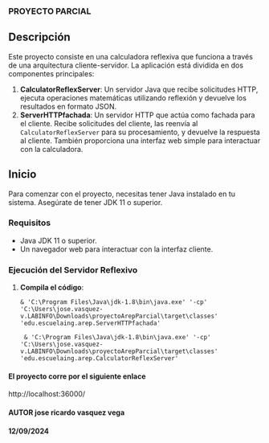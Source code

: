 ### PROYECTO PARCIAL

## Descripción

Este proyecto consiste en una calculadora reflexiva que funciona a través de una arquitectura cliente-servidor. La aplicación está dividida en dos componentes principales:

1. **CalculatorReflexServer**: Un servidor Java que recibe solicitudes HTTP, ejecuta operaciones matemáticas utilizando reflexión y devuelve los resultados en formato JSON.
2. **ServerHTTPfachada**: Un servidor HTTP que actúa como fachada para el cliente. Recibe solicitudes del cliente, las reenvía al `CalculatorReflexServer` para su procesamiento, y devuelve la respuesta al cliente. También proporciona una interfaz web simple para interactuar con la calculadora.

## Inicio

Para comenzar con el proyecto, necesitas tener Java instalado en tu sistema. Asegúrate de tener JDK 11 o superior.

### Requisitos

- Java JDK 11 o superior.
- Un navegador web para interactuar con la interfaz cliente.

### Ejecución del Servidor Reflexivo

1. **Compila el código**:
   ```
   & 'C:\Program Files\Java\jdk-1.8\bin\java.exe' '-cp' 'C:\Users\jose.vasquez-v.LABINFO\Downloads\proyectoArepParcial\target\classes' 'edu.escuelaing.arep.ServerHTTPfachada'
    ```

   ```
    & 'C:\Program Files\Java\jdk-1.8\bin\java.exe' '-cp' 'C:\Users\jose.vasquez-v.LABINFO\Downloads\proyectoArepParcial\target\classes' 'edu.escuelaing.arep.CalculatorReflexServer'
    ```


#### El proyecto corre por el siguiente enlace

http://localhost:36000/



#### AUTOR jose ricardo vasquez vega

#### 12/09/2024